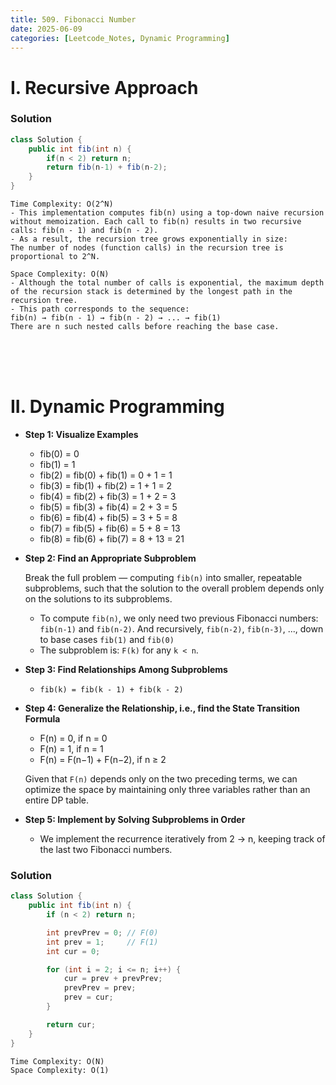 ```yaml
---
title: 509. Fibonacci Number
date: 2025-06-09
categories: [Leetcode_Notes, Dynamic Programming]
---
```

# I. Recursive Approach
### Solution
```java
class Solution {
    public int fib(int n) {
        if(n < 2) return n;
        return fib(n-1) + fib(n-2);
    }
}
```
```
Time Complexity: O(2^N)
- This implementation computes fib(n) using a top-down naive recursion without memoization. Each call to fib(n) results in two recursive calls: fib(n - 1) and fib(n - 2).
- As a result, the recursion tree grows exponentially in size:
The number of nodes (function calls) in the recursion tree is proportional to 2^N.

Space Complexity: O(N)
- Although the total number of calls is exponential, the maximum depth of the recursion stack is determined by the longest path in the recursion tree.
- This path corresponds to the sequence:
fib(n) → fib(n - 1) → fib(n - 2) → ... → fib(1)
There are n such nested calls before reaching the base case. 
```

<br>
<br>  
<br>

# II. Dynamic Programming
- **Step 1: Visualize Examples**
    - fib(0) = 0
    - fib(1) = 1
    - fib(2) = fib(0) + fib(1) = 0 + 1 = 1
    - fib(3) = fib(1) + fib(2) = 1 + 1 = 2
    - fib(4) = fib(2) + fib(3) = 1 + 2 = 3
    - fib(5) = fib(3) + fib(4) = 2 + 3 = 5
    - fib(6) = fib(4) + fib(5) = 3 + 5 = 8
    - fib(7) = fib(5) + fib(6) = 5 + 8 = 13
    - fib(8) = fib(6) + fib(7) = 8 + 13 = 21
- **Step 2: Find an Appropriate Subproblem**
    
    Break the full problem — computing `fib(n)` into smaller, repeatable subproblems, such that the solution to the overall problem depends only on the solutions to its subproblems.
    - To compute `fib(n)`, we only need two previous Fibonacci numbers: `fib(n-1)` and `fib(n-2)`. And recursively, `fib(n-2)`, `fib(n-3)`, ..., down to base cases `fib(1)` and `fib(0)`
    - The subproblem is: `F(k)` for any `k < n`.
- **Step 3: Find Relationships Among Subproblems**
    - `fib(k) = fib(k - 1) + fib(k - 2)`
- **Step 4: Generalize the Relationship, i.e., find the State Transition Formula**
  - F(n) = 0, if n = 0
  - F(n) = 1, if n = 1
  - F(n) = F(n−1) + F(n−2), if n ≥ 2
   
   Given that `F(n)` depends only on the two preceding terms, we can optimize the space by maintaining only three variables rather than an entire DP table.
- **Step 5: Implement by Solving Subproblems in Order**
  - We implement the recurrence iteratively from 2 → n, keeping track of the last two Fibonacci numbers.


### Solution
```java
class Solution {
    public int fib(int n) {
        if (n < 2) return n;

        int prevPrev = 0; // F(0)
        int prev = 1;     // F(1)
        int cur = 0;

        for (int i = 2; i <= n; i++) {
            cur = prev + prevPrev;
            prevPrev = prev;
            prev = cur;
        }

        return cur;
    }
}
```
```
Time Complexity: O(N)
Space Complexity: O(1)
``` 
